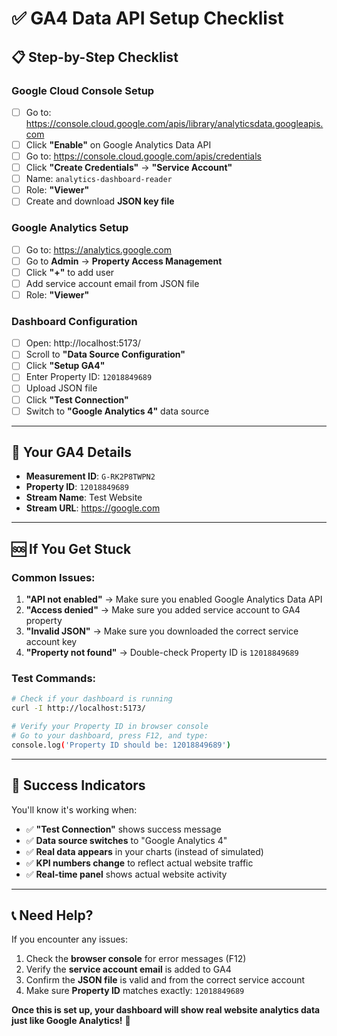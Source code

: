 # ✅ GA4 Data API Setup Checklist

## 📋 **Step-by-Step Checklist**

### **Google Cloud Console Setup**
- [ ] Go to: https://console.cloud.google.com/apis/library/analyticsdata.googleapis.com
- [ ] Click **"Enable"** on Google Analytics Data API
- [ ] Go to: https://console.cloud.google.com/apis/credentials
- [ ] Click **"Create Credentials"** → **"Service Account"**
- [ ] Name: `analytics-dashboard-reader`
- [ ] Role: **"Viewer"**
- [ ] Create and download **JSON key file**

### **Google Analytics Setup**
- [ ] Go to: https://analytics.google.com
- [ ] Go to **Admin** → **Property Access Management**
- [ ] Click **"+"** to add user
- [ ] Add service account email from JSON file
- [ ] Role: **"Viewer"**

### **Dashboard Configuration**
- [ ] Open: http://localhost:5173/
- [ ] Scroll to **"Data Source Configuration"**
- [ ] Click **"Setup GA4"**
- [ ] Enter Property ID: `12018849689`
- [ ] Upload JSON file
- [ ] Click **"Test Connection"**
- [ ] Switch to **"Google Analytics 4"** data source

---

## 🔧 **Your GA4 Details**
- **Measurement ID**: `G-RK2P8TWPN2`
- **Property ID**: `12018849689`
- **Stream Name**: Test Website
- **Stream URL**: https://google.com

---

## 🆘 **If You Get Stuck**

### **Common Issues:**
1. **"API not enabled"** → Make sure you enabled Google Analytics Data API
2. **"Access denied"** → Make sure you added service account to GA4 property
3. **"Invalid JSON"** → Make sure you downloaded the correct service account key
4. **"Property not found"** → Double-check Property ID is `12018849689`

### **Test Commands:**
```bash
# Check if your dashboard is running
curl -I http://localhost:5173/

# Verify your Property ID in browser console
# Go to your dashboard, press F12, and type:
console.log('Property ID should be: 12018849689')
```

---

## 🎉 **Success Indicators**

You'll know it's working when:
- ✅ **"Test Connection"** shows success message
- ✅ **Data source switches** to "Google Analytics 4"
- ✅ **Real data appears** in your charts (instead of simulated)
- ✅ **KPI numbers change** to reflect actual website traffic
- ✅ **Real-time panel** shows actual website activity

---

## 📞 **Need Help?**

If you encounter any issues:
1. Check the **browser console** for error messages (F12)
2. Verify the **service account email** is added to GA4
3. Confirm the **JSON file** is valid and from the correct service account
4. Make sure **Property ID** matches exactly: `12018849689`

**Once this is set up, your dashboard will show real website analytics data just like Google Analytics!** 🚀

